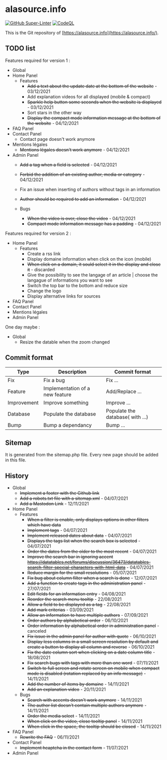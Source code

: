 
# alasource.info

[![GitHub Super-Linter](https://github.com/Anisote/alasource.info/workflows/Lint%20Code%20Base/badge.svg)](https://github.com/marketplace/actions/super-linter)
[![CodeQL](https://github.com/Anisote/alasource.info/actions/workflows/codeql-analysis.yml/badge.svg)](https://github.com/Anisote/alasource.info/actions/workflows/codeql-analysis.yml)

This is the Git repository of [https://alasource.info](https://alasource.info/).

## TODO list

Features required for version 1 :

- Global
- Home Panel
  - Features
    - ~~Add a text about the update date at the bottom of the website~~ - 03/12/2021
    - Add explanation videos for all displayed (mobile & compact)
    - ~~Sparkle help button some seconds when the website is displayed~~ - 03/12/2021
    - Sort stars in the other way
    - ~~Display the compact mode information message at the bottom of the website~~ - 04/12/2021
- FAQ Panel
- Contact Panel
  - Contact page doesn't work anymore
- Mentions légales
  - ~~Mentions légales doesn't work anymore~~ - 04/12/2021
- Admin Panel
  - ~~Add a tag when a field is selected~~ - 04/12/2021
  - ~~Forbid the addition of an existing author, media or category~~ - 04/12/2021
  - Fix an issue when inserting of authors without tags in an information
  - ~~Author should be required to add an information~~ - 04/12/2021

  - Bugs
    - ~~When the video is over, close the video~~ - 04/12/2021
    - ~~Compact mode information message has a padding~~ - 04/12/2021

Features required for version 2 :

- Home Panel
  - Features
    - Create a rss link
    - Display domaine information when click on the icon (mobile)
    - ~~When click on a domain, it sould select it in the display and close it~~ - discarded
    - Give the possibility to see the langage of an article | choose the langague of informations you want to see
    - Switch the top bar to the bottom and reduce size
    - Change the logo
    - Display alternative links for sources
- FAQ Panel
- Contact Panel
- Mentions légales
- Admin Panel

One day maybe :
- Global
  - Resize the datable when the zoom changed

## Commit format

|Type|Description|Commit format|
|----|-----------|-------------|
|Fix|Fix a bug|Fix ...|
|Feature|Implementation of a new feature|Add/Replace ...|
|Improvement|Improve something|Improve ...|
|Database|Populate the database|Populate the database( with ...)|
|Bump|Bump a dependancy|Bump ...|

## Sitemap

It is generated from the sitemap.php file. Every new page should be added in this file.

## History

- Global
  - ~~Implement a footer with the Github link~~
  - ~~Add a robots.txt file with a sitemap.xml~~ - 04/07/2021
  - ~~Add a Mastodon Link~~ - 12/11/2021
- Home Panel
  - Features
    - ~~When a filter is enable, only displays options in other filters which have data~~
    - ~~Implement tags~~ - 04/07/2021
    - ~~Implement released dates about data~~ - 04/07/2021
    - ~~Displays the tags list when the search box is selected~~ - 04/07/2021
    - ~~Order the dates from the older to the most recent~~ - 04/07/2021
    - ~~Improve the search bar in ignoring accent https://datatables.net/forums/discussion/36473/datatables-search-filter-special-characters-with-html-data~~ - 04/07/2021
    - ~~Reduce margin for the small resolutions~~ - 05/07/2021
    - ~~Fix bug about column filter when a search is done~~ - 12/07/2021
    - ~~Add a function to create tags in the administration panel~~ - 27/07/2021
    - ~~Edit fields for an information entry~~ - 04/08/2021
    - ~~Reorder the search menu tooltip~~ - 22/08/2021
    - ~~Allow a field to be displayed as a tag~~ - 22/08/2021
    - ~~Add mark criterias~~ - 03/09/2021
    - ~~Allow an information to have multiple authors~~ - 07/09/2021
    - ~~Order authors by alphabetical order~~ - 06/10/2021
    - ~~Order information by alphabetical order in administration panel~~ - canceled
    - ~~Fix issue in the admin panel for author with quote~~ - 06/10/2021
    - ~~Display less columns in a small screen resolution by default and create a button to display all column and reverse~~ - 06/10/2021
    - ~~Fix the date column sort when clicking on a date column title~~ - 18/08/2021
    - ~~Fix search bugs with tags with more than one word~~ - 07/11/2021
    - ~~Switch to full screen and rotate screen on mobile when compact mode is disabled (rotation replaced by an info message)~~ - 14/11/2021
    - ~~Add the number of items by domaine~~ - 14/11/2021
    - ~~Add an explanation video~~ - 20/11/2021
  - Bugs
    - ~~Search with accents doesn't work anymore~~ - 14/11/2021
    - ~~The author list doesn't contain multiple authors anymore~~ - 14/11/2021
    - ~~Order the media select~~ - 14/11/2021
    - ~~When click on the video, close tooltip panel~~ - 14/11/2021
    - ~~When click in the space, the tooltip should be closed~~ - 14/11/2021
- FAQ Panel
  - ~~Rewrite the FAQ~~ - 06/11/2021
- Contact Panel
  - ~~Implement hcaptcha in the contact form~~ - 11/07/2021
- Admin Panel
